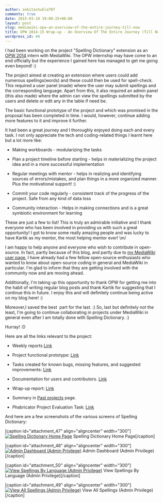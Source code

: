 ```yaml
---
author: ankitashukla707
comments: true
date: 2015-03-10 19:09:25+00:00
layout: post
slug: mediawiki-opw-an-overview-of-the-entire-journey-till-now
title: OPW 2014-15 Wrap-up - An Overview Of The Entire Journey (Till Now...)
wordpress_id: 44
---
```


I had been working on the project "Spelling Dictionary" extension as an [OPW 2014](gnome.org/opw/) intern with MediaWiki. The OPW internship may have come to an end officially but the experience I gained here has managed to get me going even beyond! :)

<!-- more -->The project aimed at creating an extension where users could add numerous spellings(words) and these could then be used for spell-check. This required a user panel (made) where the user may submit spellings and the corresponding language. Apart from this, it also required an admin panel (this also made) where the admin can view the spellings submitted by the users and delete or edit any in the table if need be.

The basic functional prototype of the project and which was promised in the proposal has been completed in time. I would, however, continue adding more features to it and improve it further.

It had been a great journey and I thoroughly enjoyed doing each and every task. I not only appreciate the tech and coding-related things I learnt here but a lot more like:



	
  * Making workboards - modularizing the tasks

	
  * Plan a project timeline before starting - helps in materializing the project idea and in a more successful implementation

	
  * Regular meetings with mentor - helps in realizing and identifying sources of errors/mistakes, and plan things in a more organized manner. Plus the motivational support! :)

	
  * Commit your code regularly - consistent track of the progress of the project. Safe from any kind of data loss

	
  * Community interaction - Helps in making connections and is a great symbiotic environment for learning


These are just a few to list! This is truly an admirable initiative and I thank everyone who has been involved in providing us with such a great opportunity!
I got to know some really amazing people and was lucky to have Kartik as my mentor, the most helping mentor ever! \m/

I am happy to help anyone and everyone who wish to contribute in open-source. In fact, partly because of this blog, and partly due to [my MediaWiki user page](https://www.mediawiki.org/wiki/User:Ankitashukla), I have already had a few fellow open-source enthusiasts who wanted to know about open-source coding in general and MediaWiki in particular. I'm glad to inform that they are getting involved with the community now and are moving ahead.

Additionally, I'm taking up this opportunity to thank OPW for getting me into the habit of writing regular blog posts and thank Kartik for suggesting that I continue this in future. I enjoy this and will definitely continue being active on my blog here! :)

Moreover,I saved the best  part for the last. :)
So, last but definitely not the least, I'm going to continue collaborating in projects under MediaWiki in general even after I am totally done with Spelling Dictionary. :)

Hurray! :D

Here are all the links relevant to the project:






	
  * Weekly reports [Link](https://www.mediawiki.org/wiki/Collaborative_spelling_dictionary/Progress)

	
  * Project functional prototype: [Link](https://github.com/ankitashukla/mediawiki-spelling-dictionary)

	
  * Tasks created for known bugs, missing features, and suggested improvements: [Link](https://github.com/ankitashukla/mediawiki-spelling-dictionary/issues)

	
  * Documentation for users and contributors. [Link](https://www.mediawiki.org/wiki/User:Ankitashukla/Extension:SpellingDictionary)

	
  * Wrap-up report: [Link](https://ankitashukla707.wordpress.com/2015/03/10/mediawiki-opw-an-overview-of-the-entire-journey-till-now/)

	
  * Summary in [Past projects](https://www.mediawiki.org/wiki/Outreachy/Past_projects) page.

	
  * Phabricator Project Evaluation Task: [Link](https://phabricator.wikimedia.org/T92243)


And here are a few screenshots of the various screens of Spelling Dictionary:

[caption id="attachment_47" align="aligncenter" width="300"][![Spelling Dictionary Home Page](https://ankitashukla707.files.wordpress.com/2015/03/spellingdictionary.png?w=300)](https://ankitashukla707.files.wordpress.com/2015/03/spellingdictionary.png) Spelling Dictionary Home Page[/caption]

[caption id="attachment_48" align="aligncenter" width="300"][![Admin Dashboard (Admin Privilege)](https://ankitashukla707.files.wordpress.com/2015/03/spellingdictionaryadmin.png?w=300)](https://ankitashukla707.files.wordpress.com/2015/03/spellingdictionaryadmin.png) Admin Dashboard (Admin Privilege)[/caption]

[caption id="attachment_50" align="aligncenter" width="300"][![View Spellings By Language (Admin Privilege)](https://ankitashukla707.files.wordpress.com/2015/03/viewbylanguage.png?w=300)](https://ankitashukla707.files.wordpress.com/2015/03/viewbylanguage.png) View Spellings By Language (Admin Privilege)[/caption]

[caption id="attachment_49" align="aligncenter" width="300"][![View All Spellings (Admin Privilege)](https://ankitashukla707.files.wordpress.com/2015/03/viewall.png?w=300)](https://ankitashukla707.files.wordpress.com/2015/03/viewall.png) View All Spellings (Admin Privilege)[/caption]



